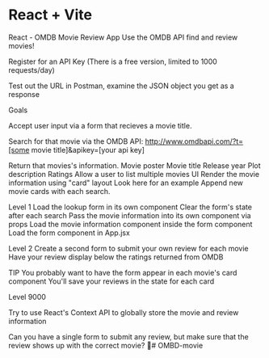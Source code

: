 # React + Vite

React - OMDB Movie Review App
Use the OMDB API find and review movies!

Register for an API Key (There is a free version, limited to 1000 requests/day)

Test out the URL in Postman, examine the JSON object you get as a response

Goals

Accept user input via a form that recieves a movie title.

Search for that movie via the OMDB API: http://www.omdbapi.com/?t=[some movie title]&apikey=[your api key]

Return that movies's information.
Movie poster
Movie title
Release year
Plot description
Ratings
Allow a user to list multiple movies
UI
Render the movie information using "card" layout Look here for an example
Append new movie cards with each search.


Level 1
Load the lookup form in its own component
Clear the form's state after each search
Pass the movie information into its own component via props
Load the movie information component inside the form component
Load the form component in App.jsx


Level 2
Create a second form to submit your own review for each movie
Have your review display below the ratings returned from OMDB


TIP
You probably want to have the form appear in each movie's card component
You'll save your reviews in the state for each card


Level 9000

Try to use React's Context API to globally store the movie and review information

Can you have a single form to submit any review, but make sure that the review shows up with the correct movie? 🤔# OMBD-movie
